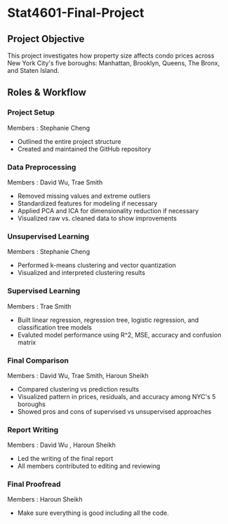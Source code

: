 # Stat4601-Final-Project

## Project Objective
This project investigates how property size affects condo prices across New York City's five boroughs: Manhattan, Brooklyn, Queens, The Bronx, and Staten Island.

## Roles & Workflow 
### Project Setup
Members : Stephanie Cheng
- Outlined the entire project structure
- Created and maintained the GitHub repository

### Data Preprocessing
Members : David Wu, Trae Smith
- Removed missing values and extreme outliers
- Standardized features for modeling if necessary 
- Applied PCA and ICA for dimensionality reduction if necessary 
- Visualized raw vs. cleaned data to show improvements

### Unsupervised Learning
Members : Stephanie Cheng
- Performed k-means clustering and vector quantization
- Visualized and interpreted clustering results

### Supervised Learning
Members : Trae Smith
- Built linear regression, regression tree, logistic regression, and classification tree models
- Evaluted model performance using R^2, MSE, accuracy and confusion matrix

### Final Comparison
Members : David Wu, Trae Smith, Haroun Sheikh
- Compared clustering vs prediction results
- Visualized pattern in prices, residuals, and accuracy among NYC's 5 boroughs
- Showed pros and cons of supervised vs unsupervised approaches

### Report Writing
Members : David Wu , Haroun Sheikh 
- Led the writing of the final report
- All members contributed to editing and reviewing 

### Final Proofread
Members : Haroun Sheikh
- Make sure everything is good including all the code. 
